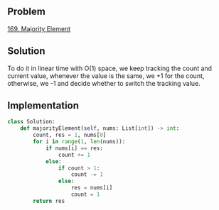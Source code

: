 ## Problem
[169. Majority Element](https://leetcode.com/problems/majority-element/)

## Solution
To do it in linear time with O(1) space, we keep tracking the count and current value,
whenever the value is the same, we +1 for the count, otherwise, we -1 and decide whether to switch the tracking value.

## Implementation
```python
class Solution:
    def majorityElement(self, nums: List[int]) -> int:
        count, res = 1, nums[0]
        for i in range(1, len(nums)):
            if nums[i] == res:
                count += 1
            else:
                if count > 1:
                    count -= 1
                else:
                    res = nums[i]
                    count = 1
        return res
```
